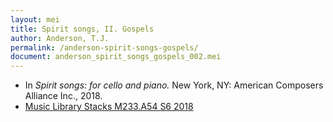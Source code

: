 ```yaml
---
layout: mei
title: Spirit songs, II. Gospels
author: Anderson, T.J.
permalink: /anderson-spirit-songs-gospels/
document: anderson_spirit_songs_gospels_002.mei
---
```


- In *Spirit songs: for cello and piano.* New York, NY: American Composers Alliance Inc., 2018.
- <a href="https://tufts-primo.hosted.exlibrisgroup.com/permalink/f/14dinuo/01TUN_ALMA21275315470003851" target="_blank">Music Library Stacks M233.A54 S6 2018</a>
